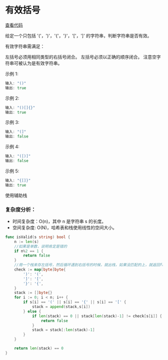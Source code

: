 # 有效括号

[查看代码](https://github.com/LIWENHUI121017/Algorithm/blob/master/low/other/isValid/main.go)

给定一个只包括 '('，')'，'{'，'}'，'['，']' 的字符串，判断字符串是否有效。

有效字符串需满足：

左括号必须用相同类型的右括号闭合。
左括号必须以正确的顺序闭合。
注意空字符串可被认为是有效字符串。

示例 1:

```go
输入: "()"
输出: true
```


示例 2:

```go
输入: "()[]{}"
输出: true
```


示例 3:

```go
输入: "(]"
输出: false
```


示例 4:

```go
输入: "([)]"
输出: false
```


示例 5:

```go
输入: "{[]}"
输出: true
```

使用辅助栈

### 复杂度分析：

- 时间复杂度：O(n)，其中 n 是字符串 s 的长度。
- 空间复杂度: O(N)，哈希表和栈使用线性的空间大小。

```go
func isValid(s string) bool {
	n := len(s)
	//如果是单数，说明肯定是错的
	if n%2 == 1 {
		return false
	}
	//用一个栈来存左括号，然后循环遇到右括号的时候，就出栈，如果没匹配的上，就返回false
	check := map[byte]byte{
		')': '(',
		']': '[',
		'}': '{',
	}
	stack := []byte{}
	for i := 0; i < n; i++ {
		if s[i] == '(' || s[i] == '{' || s[i] == '[' {
			stack = append(stack,s[i])
		} else {
			if len(stack) == 0 || stack[len(stack)-1] != check[s[i]] {
				return false
			}
			stack = stack[:len(stack)-1]
		}
	}

	return len(stack) == 0
}

```
